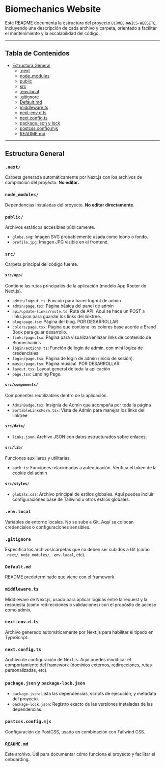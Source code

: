 # Biomechanics Website

Este README documenta la estructura del proyecto `BIOMECHANICS-WEBSITE`, incluyendo una descripción de cada archivo y carpeta, orientado a facilitar el mantenimiento y la escalabilidad del código.

---

## Tabla de Contenidos

- [Estructura General](#estructura-general)
  - [.next](#.next)
  - [node\_modules](#node_modules)
  - [public](#public)
  - [src](#src)
  - [.env.local](#.env.local)
  - [.gitignore](#.gitignore)
  - [Default.md](#default.md)
  - [middleware.ts](#middleware.ts)
  - [next-env.d.ts](#next-env.d.ts)
  - [next.config.ts](#next.config.ts)
  - [package.json y lock](#package.json-y-lock)
  - [postcss.config.mjs](#postcss.config.mjs)
  - [README.md](#readme.md)

---

## Estructura General

### `.next/`

Carpeta generada automáticamente por Next.js con los archivos de compilación del proyecto. **No editar.**

### `node_modules/`

Dependencias instaladas del proyecto. **No editar directamente.**

### `public/`

Archivos estáticos accesibles públicamente.

- `globe.svg`: Imagen SVG probablemente usada como ícono o fondo.
- `profile.jpg`: Imagen JPG visible en el frontend.

### `src/`

Carpeta principal del código fuente.

#### `src/app/`

Contiene las rutas principales de la aplicación (modelo App Router de Next.js).

- `admin/logout.ts`: Función para hacer logout de admin
- `admin/page.tsx`: Página básica del panel de admin
- `api/update-links/route.ts`: Ruta de API. Aquí se hace un POST a links.json para guardar los links del linktree.
- `blog/page.tsx`: Página del blog. POR DESARROLLAR
- `colors/page.tsx`: Página que contiene los colores base acorde a Brand Book para guiar desarrollo.
- `links/page.tsx`: Página para visualizar/enlazar links de contenido de Biomechanics
- `login/actions.ts`: Función de login de admin, con mini lógica de credenciales.
- `login/page.tsx`: Página de login de admin (inicio de sesión).
- `music/page.tsx`: Página musical. POR DESARROLLAR
- `layout.tsx`: Layout general de toda la aplicación
- `page.tsx`: Landing Page.

#### `src/components/`

Componentes reutilizables dentro de la aplicación.

- `AdminBadge.tsx`: Insignia de Admin que acompaña por toda la página
- `SortableLinksForm.tsx`: Vista de Admin para manejar los links del linktree

#### `src/data/`

- `links.json`: Archivo JSON con datos estructurados sobre enlaces.

#### `src/lib/`

Funciones auxiliares y utilitarias.

- `auth.ts`: Funciones relacionadas a autenticación. Verifica el token de la cookie del admin

#### `src/styles/`

- `globals.css`: Archivo principal de estilos globales. Aquí puedes incluir configuraciones base de Tailwind u otros estilos globales.

### `.env.local`

Variables de entorno locales. No se sube a Git. Aquí se colocan credenciales o configuraciones sensibles.

### `.gitignore`

Especifica los archivos/carpetas que no deben ser subidos a Git (como `.next/`, `node_modules/`, `.env.local`, etc).

### `Default.md`

README predeterminado que viene con el framework

### `middleware.ts`

Middleware de Next.js, usado para aplicar lógicas entre la request y la respuesta (como redirecciones o validaciones) con el propósito de acceso como admin.

### `next-env.d.ts`

Archivo generado automáticamente por Next.js para habilitar el tipado en TypeScript.

### `next.config.ts`

Archivo de configuración de Next.js. Aquí puedes modificar el comportamiento del framework (dominios externos, redirecciones, rutas personalizadas, etc).

### `package.json` y `package-lock.json`

- `package.json`: Lista las dependencias, scripts de ejecución, y metadata del proyecto.
- `package-lock.json`: Registro exacto de las versiones instaladas de las dependencias.

### `postcss.config.mjs`

Configuración de PostCSS, usado en combinación con Tailwind CSS.

### `README.md`

Este archivo. Útil para documentar cómo funciona el proyecto y facilitar el onboarding.


